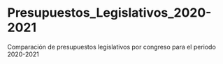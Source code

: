 # Presupuestos_Legislativos_2020-2021 
 Comparación de presupuestos legislativos por congreso para el periodo 2020-2021
